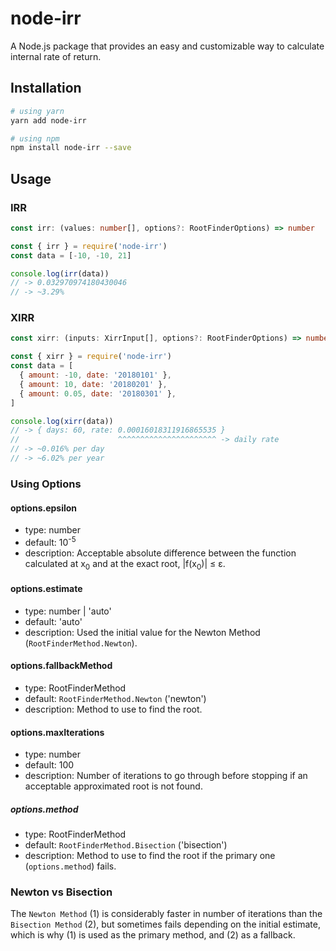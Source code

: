 # node-irr

A Node.js package that provides an easy and customizable way to calculate internal rate of return.

## Installation

```bash
# using yarn
yarn add node-irr

# using npm
npm install node-irr --save
```

## Usage

### IRR

```typescript
const irr: (values: number[], options?: RootFinderOptions) => number
```

```javascript
const { irr } = require('node-irr')
const data = [-10, -10, 21]

console.log(irr(data))
// -> 0.032970974180430046
// -> ~3.29%
```

### XIRR

```typescript
const xirr: (inputs: XirrInput[], options?: RootFinderOptions) => number
```

```javascript
const { xirr } = require('node-irr')
const data = [
  { amount: -10, date: '20180101' },
  { amount: 10, date: '20180201' },
  { amount: 0.05, date: '20180301' },
]

console.log(xirr(data))
// -> { days: 60, rate: 0.00016018311916865535 }
//                      ^^^^^^^^^^^^^^^^^^^^^^ -> daily rate
// -> ~0.016% per day
// -> ~6.02% per year
```

### Using Options

#### options.epsilon

- type: number
- default: 10<sup>-5</sub>
- description: Acceptable absolute difference between the function calculated at x<sub>0</sub> and at the exact root, |f(x<sub>0</sub>)| ≤ &epsilon;.


#### options.estimate

- type: number | 'auto'
- default: 'auto'
- description: Used the initial value for the Newton Method (`RootFinderMethod.Newton`).

#### options.fallbackMethod

- type: RootFinderMethod
- default: `RootFinderMethod.Newton` ('newton')
- description: Method to use to find the root.

#### options.maxIterations

- type: number
- default: 100
- description: Number of iterations to go through before stopping if an acceptable approximated root is not found.

##### options.method

- type: RootFinderMethod
- default: `RootFinderMethod.Bisection` ('bisection')
- description: Method to use to find the root if the primary one (`options.method`) fails.

### Newton vs Bisection

The `Newton Method` (1) is considerably faster in number of iterations than the `Bisection Method` (2), but sometimes fails depending on the initial estimate, which is why (1) is used as the primary method, and (2) as a fallback.

